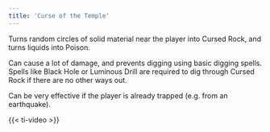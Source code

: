 ```yaml
---
title: 'Curse of the Temple'
---
```


Turns random circles of solid material near the player into Cursed Rock, and turns liquids into Poison.

Can cause a lot of damage, and prevents digging using basic digging spells. Spells like Black Hole or Luminous Drill are required to dig through Cursed Rock if there are no other ways out.

Can be very effective if the player is already trapped (e.g. from an earthquake).

{{< ti-video >}}
